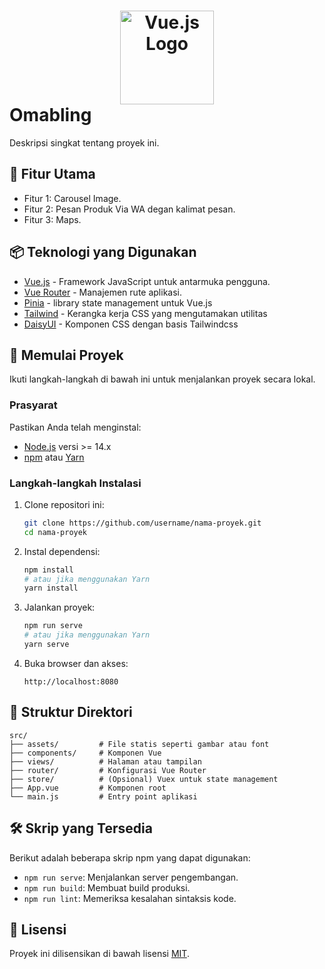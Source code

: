 # <div align="center"> <img src="https://vuejs.org/images/logo.png" alt="Vue.js Logo" width="150"> </div> Omabling

Deskripsi singkat tentang proyek ini.

## 🎯 Fitur Utama
- Fitur 1: Carousel Image.
- Fitur 2: Pesan Produk Via WA degan kalimat pesan.
- Fitur 3: Maps.

## 📦 Teknologi yang Digunakan
- [Vue.js](https://vuejs.org) - Framework JavaScript untuk antarmuka pengguna.
- [Vue Router](https://router.vuejs.org) - Manajemen rute aplikasi.
- [Pinia](https://pinia.vuejs.org/) - library state management untuk Vue.js
- [Tailwind](https://tailwindcss.com/) - Kerangka kerja CSS yang mengutamakan utilitas
- [DaisyUI](https://daisyui.com/) - Komponen CSS dengan basis Tailwindcss

## 🚀 Memulai Proyek

Ikuti langkah-langkah di bawah ini untuk menjalankan proyek secara lokal.

### Prasyarat
Pastikan Anda telah menginstal:
- [Node.js](https://nodejs.org) versi >= 14.x
- [npm](https://www.npmjs.com/) atau [Yarn](https://yarnpkg.com/)

### Langkah-langkah Instalasi
1. Clone repositori ini:
   ```bash
   git clone https://github.com/username/nama-proyek.git
   cd nama-proyek
   ```

2. Instal dependensi:
   ```bash
   npm install
   # atau jika menggunakan Yarn
   yarn install
   ```

3. Jalankan proyek:
   ```bash
   npm run serve
   # atau jika menggunakan Yarn
   yarn serve
   ```

4. Buka browser dan akses:
   ```
   http://localhost:8080
   ```

## 📂 Struktur Direktori
```plaintext
src/
├── assets/         # File statis seperti gambar atau font
├── components/     # Komponen Vue
├── views/          # Halaman atau tampilan
├── router/         # Konfigurasi Vue Router
├── store/          # (Opsional) Vuex untuk state management
├── App.vue         # Komponen root
└── main.js         # Entry point aplikasi
```

## 🛠️ Skrip yang Tersedia
Berikut adalah beberapa skrip npm yang dapat digunakan:
- `npm run serve`: Menjalankan server pengembangan.
- `npm run build`: Membuat build produksi.
- `npm run lint`: Memeriksa kesalahan sintaksis kode.

## 📄 Lisensi
Proyek ini dilisensikan di bawah lisensi [MIT](LICENSE).
